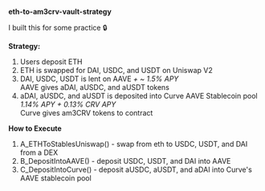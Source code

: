 **eth-to-am3crv-vault-strategy**

I built this for some practice 🔒

 **Strategy:**
  1. Users deposit ETH 
  2. ETH is swapped for DAI, USDC, and USDT on Uniswap V2
  3. DAI, USDC, USDT is lent on AAVE *+ ~ 1.5% APY* <br/> 
    AAVE gives aDAI, aUSDC, and aUSDT tokens 
  4. aDAI, aUSDC, and aUSDT is deposited into Curve AAVE Stablecoin pool *1.14% APY + 0.13% CRV APY* <br/> 
    Curve gives am3CRV tokens to contract

  **How to Execute**
  1. A_ETHToStablesUniswap() - swap from eth to USDC, USDT, and DAI from a DEX
  2. B_DepositIntoAAVE() - deposit USDC, USDT, and DAI into AAVE
  3. C_DepositIntoCurve() - deposit aUSDC, aUSDT, and aDAI into Curve's AAVE stablecoin pool
